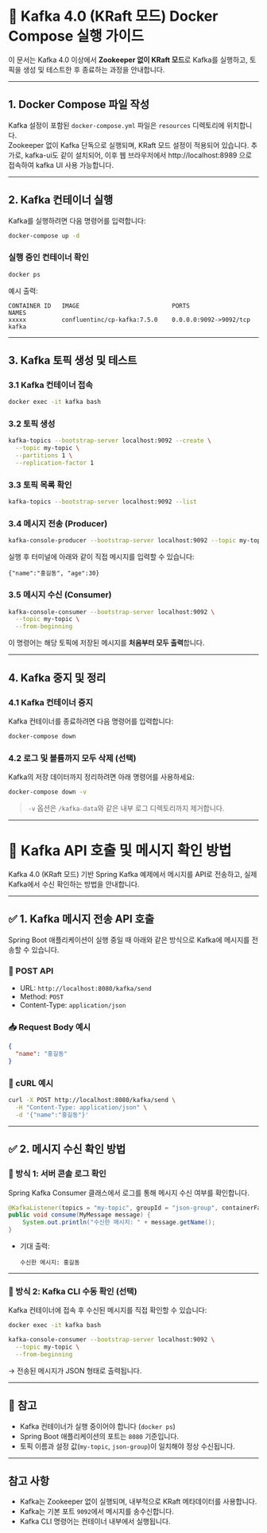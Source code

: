 # 🐳 Kafka 4.0 (KRaft 모드) Docker Compose 실행 가이드

이 문서는 Kafka 4.0 이상에서 **Zookeeper 없이 KRaft 모드**로 Kafka를 실행하고, 토픽을 생성 및 테스트한 후 종료하는 과정을 안내합니다.

---
## 1. Docker Compose 파일 작성

Kafka 설정이 포함된 `docker-compose.yml` 파일은 `resources` 디렉토리에 위치합니다.  
Zookeeper 없이 Kafka 단독으로 실행되며, KRaft 모드 설정이 적용되어 있습니다.
추가로, kafka-ui도 같이 설치되어, 이후 웹 브라우저에서 http://localhost:8989 으로 접속하여 kafka UI 사용 가능합니다.

---
## 2. Kafka 컨테이너 실행

Kafka를 실행하려면 다음 명령어를 입력합니다:

```bash
docker-compose up -d
```

### 실행 중인 컨테이너 확인

```bash
docker ps
```

예시 출력:

```
CONTAINER ID   IMAGE                          PORTS                    NAMES
xxxxx          confluentinc/cp-kafka:7.5.0    0.0.0.0:9092->9092/tcp   kafka
```

---

## 3. Kafka 토픽 생성 및 테스트

### 3.1 Kafka 컨테이너 접속

```bash
docker exec -it kafka bash
```

### 3.2 토픽 생성

```bash
kafka-topics --bootstrap-server localhost:9092 --create \
  --topic my-topic \
  --partitions 1 \
  --replication-factor 1
```

### 3.3 토픽 목록 확인

```bash
kafka-topics --bootstrap-server localhost:9092 --list
```

### 3.4 메시지 전송 (Producer)

```bash
kafka-console-producer --bootstrap-server localhost:9092 --topic my-topic
```

실행 후 터미널에 아래와 같이 직접 메시지를 입력할 수 있습니다:

```
{"name":"홍길동", "age":30}
```

### 3.5 메시지 수신 (Consumer)

```bash
kafka-console-consumer --bootstrap-server localhost:9092 \
  --topic my-topic \
  --from-beginning
```

이 명령어는 해당 토픽에 저장된 메시지를 **처음부터 모두 출력**합니다.

---

## 4. Kafka 중지 및 정리

### 4.1 Kafka 컨테이너 중지

Kafka 컨테이너를 종료하려면 다음 명령어를 입력합니다:

```bash
docker-compose down
```

### 4.2 로그 및 볼륨까지 모두 삭제 (선택)

Kafka의 저장 데이터까지 정리하려면 아래 명령어를 사용하세요:

```bash
docker-compose down -v
```

> `-v` 옵션은 `/kafka-data`와 같은 내부 로그 디렉토리까지 제거합니다.

---

# 📡 Kafka API 호출 및 메시지 확인 방법

Kafka 4.0 (KRaft 모드) 기반 Spring Kafka 예제에서 메시지를 API로 전송하고, 실제 Kafka에서 수신 확인하는 방법을 안내합니다.

---

## ✅ 1. Kafka 메시지 전송 API 호출

Spring Boot 애플리케이션이 실행 중일 때 아래와 같은 방식으로 Kafka에 메시지를 전송할 수 있습니다.

### 🔗 POST API

- URL: `http://localhost:8080/kafka/send`
- Method: `POST`
- Content-Type: `application/json`

### 📥 Request Body 예시

```json
{
  "name": "홍길동"
}
```

### 🧪 cURL 예시

```bash
curl -X POST http://localhost:8080/kafka/send \
  -H "Content-Type: application/json" \
  -d '{"name":"홍길동"}'
```

---

## ✅ 2. 메시지 수신 확인 방법

### 📌 방식 1: 서버 콘솔 로그 확인

Spring Kafka Consumer 클래스에서 로그를 통해 메시지 수신 여부를 확인합니다.

```java
@KafkaListener(topics = "my-topic", groupId = "json-group", containerFactory = "kafkaListenerContainerFactory")
public void consume(MyMessage message) {
    System.out.println("수신한 메시지: " + message.getName();
}
```

- 기대 출력:
  ```
  수신한 메시지: 홍길동
  ```

---

### 📌 방식 2: Kafka CLI 수동 확인 (선택)

Kafka 컨테이너에 접속 후 수신된 메시지를 직접 확인할 수 있습니다:

```bash
docker exec -it kafka bash
```

```bash
kafka-console-consumer --bootstrap-server localhost:9092 \
  --topic my-topic \
  --from-beginning
```

→ 전송된 메시지가 JSON 형태로 출력됩니다.

---

## 📝 참고

- Kafka 컨테이너가 실행 중이어야 합니다 (`docker ps`)
- Spring Boot 애플리케이션의 포트는 `8080` 기준입니다.
- 토픽 이름과 설정 값(`my-topic`, `json-group`)이 일치해야 정상 수신됩니다.



---

## 참고 사항

- Kafka는 Zookeeper 없이 실행되며, 내부적으로 KRaft 메타데이터를 사용합니다.
- Kafka는 기본 포트 `9092`에서 메시지를 송수신합니다.
- Kafka CLI 명령어는 컨테이너 내부에서 실행됩니다.
